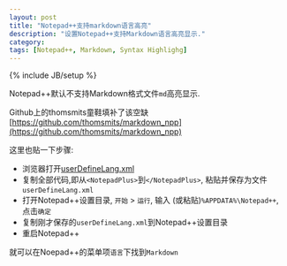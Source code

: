 ```yaml
---
layout: post
title: "Notepad++支持markdown语言高亮"
description: "设置Notepad++支持Markdown语言高亮显示."
category:
tags: [Notepad++, Markdown, Syntax Highlighg]
---
```

{% include JB/setup %}

Notepad++默认不支持Markdown格式文件`md`高亮显示.

Github上的thomsmits童鞋填补了该空缺
[https://github.com/thomsmits/markdown_npp](https://github.com/thomsmits/markdown_npp)

这里也贴一下步骤:
* 浏览器打开[userDefineLang.xml](https://github.com/thomsmits/markdown_npp/blob/master/userDefineLang.xml)
* 复制全部代码,即从`<NotepadPlus>`到`</NotepadPlus>`, 粘贴并保存为文件`userDefineLang.xml`
* 打开Notepad++设置目录, `开始` > `运行`, 输入 (或粘贴)`%APPDATA%\Notepad++`, 点击`确定`
* 复制刚才保存的`userDefineLang.xml`到Notepad++设置目录
* 重启Notepad++

就可以在Noepad++的菜单项`语言`下找到`Markdown`
